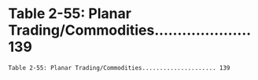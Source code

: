# Table 2-55: Planar Trading/Commodities..................... 139

```
Table 2-55: Planar Trading/Commodities..................... 139

```
